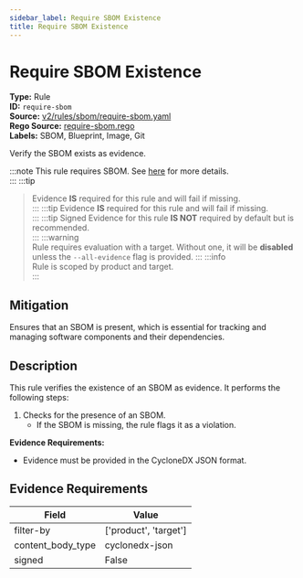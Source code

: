 ```yaml
---
sidebar_label: Require SBOM Existence
title: Require SBOM Existence
---  
```

# Require SBOM Existence  
**Type:** Rule  
**ID:** `require-sbom`  
**Source:** [v2/rules/sbom/require-sbom.yaml](https://github.com/scribe-public/sample-policies/blob/main/v2/rules/sbom/require-sbom.yaml)  
**Rego Source:** [require-sbom.rego](https://github.com/scribe-public/sample-policies/blob/main/v2/rules/sbom/require-sbom.rego)  
**Labels:** SBOM, Blueprint, Image, Git  

Verify the SBOM exists as evidence.

:::note 
This rule requires SBOM. See [here](https://deploy-preview-299--scribe-security.netlify.app/docs/valint/sbom) for more details.  
::: 
:::tip 
> Evidence **IS** required for this rule and will fail if missing.  
::: 
:::tip 
> Evidence **IS** required for this rule and will fail if missing.  
::: 
:::tip 
Signed Evidence for this rule **IS NOT** required by default but is recommended.  
::: 
:::warning  
Rule requires evaluation with a target. Without one, it will be **disabled** unless the `--all-evidence` flag is provided.
::: 
:::info  
Rule is scoped by product and target.  
:::  

## Mitigation  
Ensures that an SBOM is present, which is essential for tracking and managing software components and their dependencies.



## Description  
This rule verifies the existence of an SBOM as evidence.
It performs the following steps:

1. Checks for the presence of an SBOM.
   - If the SBOM is missing, the rule flags it as a violation.

**Evidence Requirements:**
- Evidence must be provided in the CycloneDX JSON format.


## Evidence Requirements  
| Field | Value |
|-------|-------|
| filter-by | ['product', 'target'] |
| content_body_type | cyclonedx-json |
| signed | False |

